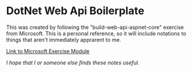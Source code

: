 # DotNet Web Api Boilerplate
This was created by following the "build-web-api-aspnet-core" exercise from Microsoft. This is a personal reference, so it will include notations to things that aren't immediately apprarent to me.

[Link to Microsoft Exercise Module](https://docs.microsoft.com/en-us/learn/modules/build-web-api-aspnet-core/)

*I hope that I or someone else finds these notes useful.*

